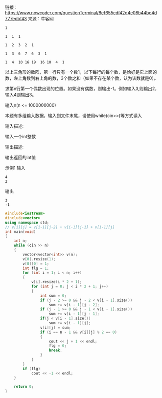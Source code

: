 链接：https://www.nowcoder.com/questionTerminal/8ef655edf42d4e08b44be4d777edbf43
来源：牛客网

```
1

1  1  1

1  2  3  2  1

1  3  6  7  6  3  1

1  4  10 16 19  16 10  4  1
```



以上三角形的数阵，第一行只有一个数1，以下每行的每个数，是恰好是它上面的数，左上角数到右上角的数，3个数之和（如果不存在某个数，认为该数就是0）。

求第n行第一个偶数出现的位置。如果没有偶数，则输出-1。例如输入3,则输出2，输入4则输出3。

输入n(n <= 1000000000)

本题有多组输入数据，输入到文件末尾，请使用while(cin>>)等方式读入

输入描述:

输入一个int整数



输出描述:

输出返回的int值

示例1
输入

```
4
2
```



输出

```
3
-1
```



```cpp
#include<iostream>
#include<vector>
using namespace std;
// v[i][j] = v[i-1][j-2] + v[i-1][j-1] + v[i-1][j]
int main(void)
{
    int n;
    while (cin >> n)
    {
        vector<vector<int>> v(n);
        v[0].resize(1);
        v[0][0] = 1;
        int flg = 1;
        for (int i = 1; i < n; i++)
        {
            v[i].resize(i * 2 + 1);
            for (int j = 0; j < i * 2 + 1; j++)
            {
                int sum = 0;
                if (j - 2 >= 0 && j - 2 < v[i - 1].size())
                    sum += v[i - 1][j - 2];
                if (j - 1 >= 0 && j - 1 < v[i - 1].size())
                    sum += v[i - 1][j - 1];
                if(j < v[i - 1].size())
                    sum += v[i - 1][j];
                v[i][j] = sum;
                if (i == n - 1 && v[i][j] % 2 == 0)
                {
                    cout << j + 1 << endl;
                    flg = 0;
                    break;
                }
            }
        }
        if (flg)
            cout << -1 << endl;
    }

    return 0;
}
```

